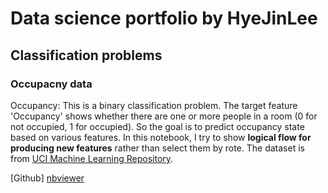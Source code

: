 # Data science portfolio by HyeJinLee

## Classification problems

### Occupacny data

Occupancy: This is a binary classification problem. The target feature 'Occupancy' shows whether there are one or more people in a room (0 for not occupied, 1 for occupied). So the goal is to predict occupancy state based on various features. In this notebook, I try to show  **logical flow for producing new features** rather than select them by rote. The dataset is from  [UCI Machine Learning Repository](https://archive.ics.uci.edu/ml/datasets/Occupancy+Detection+).  

[Github] [nbviewer](http://nbviewer.jupyter.org/gist/LeeHyeJin91/173361ea3ff40e9b9db6f6be07334b71)

